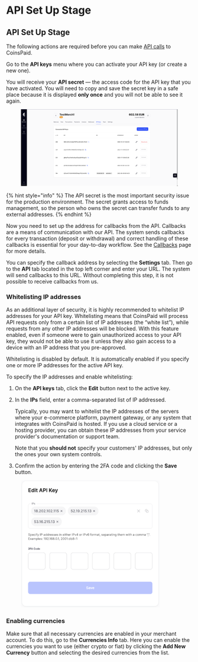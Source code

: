 # API Set Up Stage

## API Set Up Stage

The following actions are required before you can make [API calls](../api-documentation/api-reference.md) to CoinsPaid.

Go to the **API keys** menu where you can activate your API key (or create a new one).

You will receive your **API secret** — the access code for the API key that you have activated. You will need to copy and save the secret key in a safe place because it is displayed **only once** and you will not be able to see it again.

<figure><img src="../.gitbook/assets/ApiSetup2.png" alt=""><figcaption></figcaption></figure>

{% hint style="info" %}
The API secret is the most important security issue for the production environment. The secret grants access to funds management, so the person who owns the secret can transfer funds to any external addresses.
{% endhint %}

Now you need to set up the address for callbacks from the API. Callbacks are a means of communication with our API. The system sends callbacks for every transaction (deposit or withdrawal) and correct handling of these callbacks is essential for your day-to-day workflow. See the [Callbacks](../integration-guide/callbacks.md) page for more details.

You can specify the callback address by selecting the **Settings** tab. Then go to the **API** tab located in the top left corner and enter your URL. The system will send callbacks to this URL. Without completing this step, it is not possible to receive callbacks from us.

### Whitelisting IP addresses

As an additional layer of security, it is highly recommended to whitelist IP addresses for your API key. Whitelisting means that CoinsPaid will process API requests only from a certain list of IP addresses (the “white list”), while requests from any other IP addresses will be blocked. With this feature enabled, even if someone were to gain unauthorized access to your API key, they would not be able to use it unless they also gain access to a device with an IP address that you pre-approved.

Whitelisting is disabled by default. It is automatically enabled if you specify one or more IP addresses for the active API key.

To specify the IP addresses and enable whitelisting:

1. On the **API keys** tab, click the **Edit** button next to the active key.
2.  In the **IPs** field, enter a comma-separated list of IP addressed.

    Typically, you may want to whitelist the IP addresses of the servers where your e-commerce platform, payment gateway, or any system that integrates with CoinsPaid is hosted. If you use a cloud service or a hosting provider, you can obtain these IP addresses from your service provider's documentation or support team.

    Note that you **should not** specify your customers' IP addresses, but only the ones your own system controls.
3. Confirm the action by entering the 2FA code and clicking the **Save** button.

<figure><img src="../.gitbook/assets/ApiSetup5.png" alt="" width="375"><figcaption></figcaption></figure>

### Enabling currencies

Make sure that all necessary currencies are enabled in your merchant account. To do this, go to the **Currencies Info** tab. Here you can enable the currencies you want to use (either crypto or fiat) by clicking the **Add New Currency** button and selecting the desired currencies from the list.
